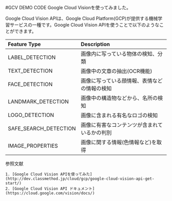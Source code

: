 #GCV DEMO CODE
Google Cloud Visionを使ってみました。

Google Cloud Vision APIは、Google Cloud Platform(GCP)が提供する機械学習サービスの一種です。Google Cloud Vision APIを使うことで以下のようなことができます。

| Feature Type | Description |
|:------------|:------------|
|LABEL_DETECTION|画像内に写っている物体の検知、分類|
|TEXT_DETECTION|画像中の文章の抽出(OCR機能)|
|FACE_DETECTION|画像に写っている顔情報、表情などの情報の検知|
|LANDMARK_DETECTION|画像中の構造物などから、名所の検知|
|LOGO_DETECTION|画像に含まれる有名なロゴの検知|
|SAFE_SEARCH_DETECTION|画像に有害なコンテンツが含まれているかの判別|
|IMAGE_PROPERTIES|画像に関する情報(色情報など)を取得|

参照文献

    1. [Google Cloud Vision APIを使ってみた](http://dev.classmethod.jp/cloud/gcp/google-cloud-vision-api-get-start/)
    2. [Google Cloud Vision API ドキュメント](https://cloud.google.com/vision/docs/)
